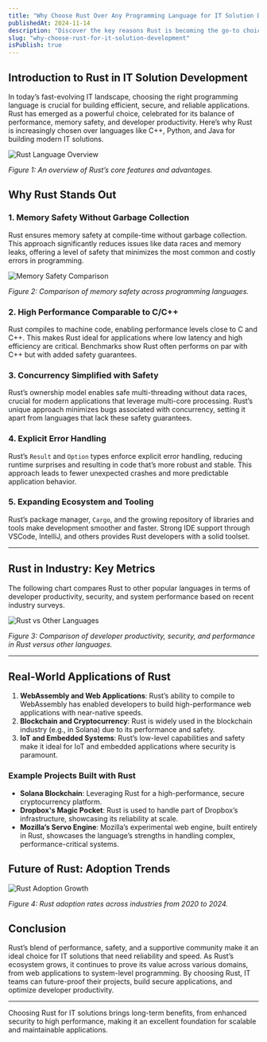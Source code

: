 ```yaml
---
title: "Why Choose Rust Over Any Programming Language for IT Solution Development"
publishedAt: 2024-11-14
description: "Discover the key reasons Rust is becoming the go-to choice for IT solution development, from performance to safety and developer productivity."
slug: "why-choose-rust-for-it-solution-development"
isPublish: true
---
```


## Introduction to Rust in IT Solution Development

In today’s fast-evolving IT landscape, choosing the right programming language is crucial for building efficient, secure, and reliable applications. Rust has emerged as a powerful choice, celebrated for its balance of performance, memory safety, and developer productivity. Here’s why Rust is increasingly chosen over languages like C++, Python, and Java for building modern IT solutions.

![Rust Language Overview](https://link_to_image.com/rust-overview.png)

*Figure 1: An overview of Rust’s core features and advantages.*

## Why Rust Stands Out

### 1. **Memory Safety Without Garbage Collection**
Rust ensures memory safety at compile-time without garbage collection. This approach significantly reduces issues like data races and memory leaks, offering a level of safety that minimizes the most common and costly errors in programming.

![Memory Safety Comparison](https://link_to_image.com/memory-safety-chart.png)

*Figure 2: Comparison of memory safety across programming languages.*

### 2. **High Performance Comparable to C/C++**
Rust compiles to machine code, enabling performance levels close to C and C++. This makes Rust ideal for applications where low latency and high efficiency are critical. Benchmarks show Rust often performs on par with C++ but with added safety guarantees.

### 3. **Concurrency Simplified with Safety**
Rust’s ownership model enables safe multi-threading without data races, crucial for modern applications that leverage multi-core processing. Rust’s unique approach minimizes bugs associated with concurrency, setting it apart from languages that lack these safety guarantees.

### 4. **Explicit Error Handling**
Rust’s `Result` and `Option` types enforce explicit error handling, reducing runtime surprises and resulting in code that’s more robust and stable. This approach leads to fewer unexpected crashes and more predictable application behavior.

### 5. **Expanding Ecosystem and Tooling**
Rust’s package manager, `Cargo`, and the growing repository of libraries and tools make development smoother and faster. Strong IDE support through VSCode, IntelliJ, and others provides Rust developers with a solid toolset.

---

## Rust in Industry: Key Metrics

The following chart compares Rust to other popular languages in terms of developer productivity, security, and system performance based on recent industry surveys.

![Rust vs Other Languages](https://link_to_image.com/language-comparison-chart.png)

*Figure 3: Comparison of developer productivity, security, and performance in Rust versus other languages.*

---

## Real-World Applications of Rust

1. **WebAssembly and Web Applications**: Rust’s ability to compile to WebAssembly has enabled developers to build high-performance web applications with near-native speeds.
2. **Blockchain and Cryptocurrency**: Rust is widely used in the blockchain industry (e.g., in Solana) due to its performance and safety.
3. **IoT and Embedded Systems**: Rust’s low-level capabilities and safety make it ideal for IoT and embedded applications where security is paramount.

### Example Projects Built with Rust

- **Solana Blockchain**: Leveraging Rust for a high-performance, secure cryptocurrency platform.
- **Dropbox's Magic Pocket**: Rust is used to handle part of Dropbox’s infrastructure, showcasing its reliability at scale.
- **Mozilla’s Servo Engine**: Mozilla’s experimental web engine, built entirely in Rust, showcases the language’s strengths in handling complex, performance-critical systems.

## Future of Rust: Adoption Trends

![Rust Adoption Growth](https://link_to_image.com/rust-adoption-trend.png)

*Figure 4: Rust adoption rates across industries from 2020 to 2024.*

## Conclusion

Rust’s blend of performance, safety, and a supportive community make it an ideal choice for IT solutions that need reliability and speed. As Rust’s ecosystem grows, it continues to prove its value across various domains, from web applications to system-level programming. By choosing Rust, IT teams can future-proof their projects, build secure applications, and optimize developer productivity.

---

Choosing Rust for IT solutions brings long-term benefits, from enhanced security to high performance, making it an excellent foundation for scalable and maintainable applications.

